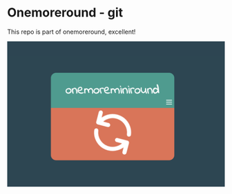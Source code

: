 # Onemoreround - git

This repo is part of onemoreround, excellent!

![in browser screenshot](./browser_screenshot.png)
